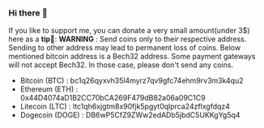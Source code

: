 ### Hi there 👋

<!--
Bio:
- 🔭 I’m currently working on ...
- 🌱 I’m currently learning High School
-->
If you like to support me, you can donate a very small amount(under 3$) here as a **tip**🤗:
**WARNING** : Send coins only to their respective address. Sending to other address may lead to permanent loss of coins.
Below mentioned bitcoin address is a Bech32 address. Some payment gateways will not accept Bech32. In those case, please don't send any coins.

- Bitcoin (BTC) : bc1q26qyxvh35l4myrz7qv9gfc74ehm9rv3m3k4qu2
- Ethereum (ETH) : 0x44D4074aD1B2CC70bCA269F479dB82a06a09C1C9
- Litecoin (LTC) : ltc1qh6xjgtm8x90fjk5pgyt0qlprca24zflxgfdqz4
- Dogecoin (DOGE) : DB6wP5CfZ9ZWw2edADb5jbdC5UKKgYg5q4
